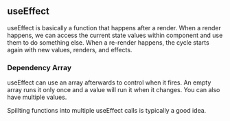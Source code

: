 

## useEffect

useEffect is basically a function that happens after a render. When a render happens, we can access the current state values within component and use them to do something else. When a re-render happens, the cycle starts again with new values, renders, and effects.

### Dependency Array

useEffect can use an array afterwards to control when it fires. An empty array runs it only once and a value will run it when it changes. You can also have multiple values. 

Spillting functions into multiple useEffect calls is typically a good idea.